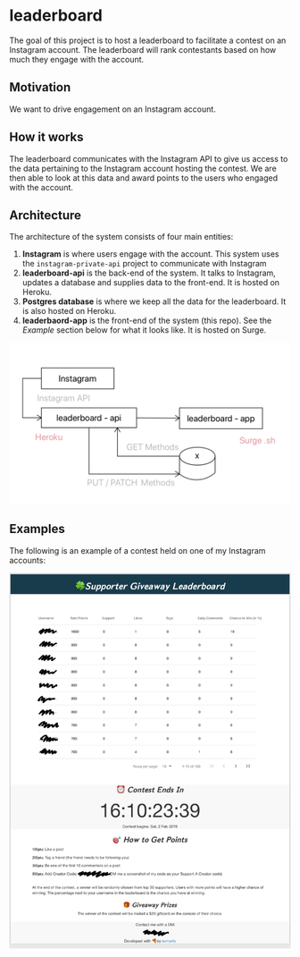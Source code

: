 # leaderboard

The goal of this project is to host a leaderboard to facilitate a contest on an Instagram account. The leaderboard will rank contestants based on how much they engage with the account. 

## Motivation

We want to drive engagement on an Instagram account. 

## How it works

The leaderboard communicates with the Instagram API to give us access to the data pertaining to the Instagram account hosting the contest. We are then able to look at this data and award points to the users who engaged with the account. 

## Architecture

The architecture of the system consists of four main entities:

1. **Instagram** is where users engage with the account. This system uses the ```instagram-private-api``` project to communicate with Instagram 
2. **leaderboard-api** is the back-end of the system. It talks to Instagram, updates a database and supplies data to the front-end. It is hosted on Heroku.
3. **Postgres database** is where we keep all the data for the leaderboard. It is also hosted on Heroku. 
4. **leaderbaord-app** is the front-end of the system (this repo). See the *Example* section below for what it looks like. It is hosted on Surge.

<img src="./figs/leaderboard-arch.png" width="1024px" alt="">

## Examples

The following is an example of a contest held on one of my Instagram accounts:

<img src="./figs/leaderboard.png" width="1024px" alt="">


